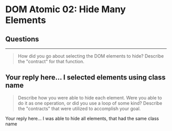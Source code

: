 # DOM Atomic 02: Hide Many Elements

## Questions

---

> How did you go about selecting the DOM elements to hide? Describe the "contract" for that function.

Your reply here...
I selected elements using class name
---

> Describe how you were able to hide each element. Were you able to do it as one operation, or did you use a loop of some kind? Describe the "contracts" that were utilized to accomplish your goal.

Your reply here...
I was able to hide all elements, that had the same class name